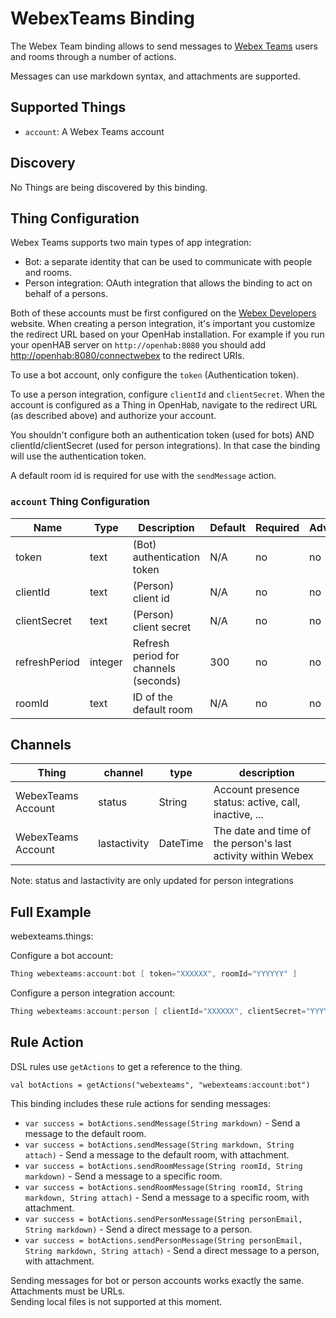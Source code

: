 # WebexTeams Binding

The Webex Team binding allows to send messages to [Webex Teams](https://web.webex.com/) users and rooms through a number of actions.

Messages can use markdown syntax, and attachments are supported.

## Supported Things

- `account`: A Webex Teams account

## Discovery

No Things are being discovered by this binding.

## Thing Configuration

Webex Teams supports two main types of app integration:

- Bot: a separate identity that can be used to communicate with people and rooms.
- Person integration: OAuth integration that allows the binding to act on behalf of a persons.

Both of these accounts must be first configured on the [Webex Developers](https://developer.webex.com/my-apps) website.
When creating a person integration, it's important you customize the redirect URL based on your OpenHab installation.
For example if you run your openHAB server on `http://openhab:8080` you should add [http://openhab:8080/connectwebex](http://openhab:8080/connectwebex) to the redirect URIs.

To use a bot account, only configure the `token` (Authentication token).

To use a person integration, configure `clientId` and `clientSecret`.
When the account is configured as a Thing in OpenHab, navigate to the redirect URL (as described above) and authorize your account.

You shouldn't configure both an authentication token (used for bots) AND clientId/clientSecret (used for person integrations).  In that case the binding will use the authentication token.

A default room id is required for use with the `sendMessage` action.

### `account` Thing Configuration

|     Name      |  Type   |              Description              | Default | Required | Advanced |
|---------------|---------|---------------------------------------|---------|----------|----------|
| token         | text    | (Bot) authentication token            | N/A     | no       | no       |
| clientId      | text    | (Person) client id                    | N/A     | no       | no       |
| clientSecret  | text    | (Person) client secret                | N/A     | no       | no       |
| refreshPeriod | integer | Refresh period for channels (seconds) | 300     | no       | no       |
| roomId        | text    | ID of the default room                | N/A     | no       | no       |

## Channels

|       Thing        |   channel    |   type   |                         description                          |
|--------------------|--------------|----------|--------------------------------------------------------------|
| WebexTeams Account | status       | String   | Account presence status: active, call, inactive, ...         |
| WebexTeams Account | lastactivity | DateTime | The date and time of the person's last activity within Webex |

Note: status and lastactivity are only updated for person integrations

## Full Example

webexteams.things:

Configure a bot account:

```java
Thing webexteams:account:bot [ token="XXXXXX", roomId="YYYYYY" ]
```

Configure a person integration account:

```java
Thing webexteams:account:person [ clientId="XXXXXX", clientSecret="YYYYYY", roomId="ZZZZZZ" ]
```

## Rule Action

DSL rules use `getActions` to get a reference to the thing.

`val botActions = getActions("webexteams", "webexteams:account:bot")`

This binding includes these rule actions for sending messages:

- `var success = botActions.sendMessage(String markdown)` - Send a message to the default room.
- `var success = botActions.sendMessage(String markdown, String attach)` - Send a message to the default room, with attachment.
- `var success = botActions.sendRoomMessage(String roomId, String markdown)` - Send a message to a specific room.
- `var success = botActions.sendRoomMessage(String roomId, String markdown, String attach)` - Send a message to a specific room, with attachment.
- `var success = botActions.sendPersonMessage(String personEmail, String markdown)` - Send a direct message to a person.
- `var success = botActions.sendPersonMessage(String personEmail, String markdown, String attach)` - Send a direct message to a person, with attachment.

Sending messages for bot or person accounts works exactly the same.
Attachments must be URLs.  
Sending local files is not supported at this moment.
